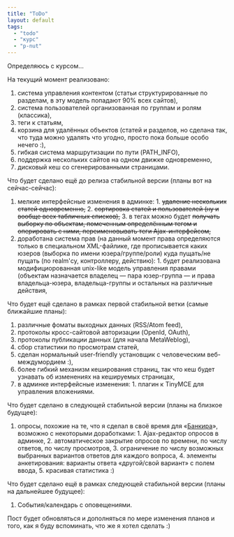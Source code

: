 ```yaml
---
title: "ToDo"
layout: default 
tags:
  - "todo"
  - "курс"
  - "p-nut"
---
```

Определяюсь с курсом…

На текущий момент реализовано:

  1. система управления контентом (статьи структурированные по разделам, в эту модель попадают 90% всех сайтов),
  2. система пользователей организованная по группам и ролям (классика),
  3. теги к статьям,
  4. корзина для удалённых объектов (статей и разделов, но сделана так, что туда можно удалять что угодно, просто пока больше особо нечего :),
  5. гибкая система маршрутизации по пути (PATH_INFO),
  6. поддержка нескольких сайтов на одном движке одновременно,
  7. дисковый кеш со сгенерированными страницами.

Что будет сделано ещё до релиза стабильной версии (планы вот на сейчас-сейчас):

  1. мелкие интерфейсные изменения в админке:
    1. <del>удаление нескольких статей одновременно,</del>
    2. <del>сортировка статей и пользователей (ну и вообще всех табличных списков),</del>
    3. в тегах можно будет <del>получать выборку по объектам, помеченным определённым тегом и оперировать с ними, переименовывать теги Ajax-интерфейсом,</del>
  2. доработана система прав (на данный момент права определяются только в специальном XML-файлике, где прописывается каких юзеров (выборка по имени юзера/группе/роли) куда пущать/не пущать (по realm'су, контроллеру, действию):
    1. будет реализована модифициорованная unix-like модель управления правами (объектам назначается владелец — пара юзер-группа — и права владельца-юзера, владельца-группы и остальных на различные действия,

Что будет ещё сделано в рамках первой стабильной ветки (самые ближайшие планы):

  1. различные фоматы выходных данных (RSS/Atom feed),
  2. протоколы кросс-сайтовой авторизации (OpenId, OAuth),
  3. протоколы публикации данных (для начала MetaWeblog),
  4. сбор статистики по просмотрам статей,
  5. сделан нормальный user-friendly установщик с человеческим веб-междумордием :),
  6. более гибкий механизм кеширования страниц, так что кеш будет узнавать об изменениях на кешируемых страницах,
  7. в админке интерфейсные изменения:
    1. плагин к TinyMCE для управления вложениями.

Что будет сделано в следующей стабильной версии (планы на близкое будущее):

  1. опросы, похожие на те, что я сделал в своё время для «[Банкира](http://bankir.ru/)», возможно с некоторыми доработками:
    1. Ajax-редактор опросов в админке,
    2. автоматическое закрытие опросов по времени, по числу ответов, по числу просмотров,
    3. ограничение по числу возможных выбранных вариантов ответов для каждого вопроса,
    4. элементы анкетирования: варианты ответа «другой/свой вариант» с полем ввода,
    5. красивая статистика :)

Что будет сделано ещё в рамках следующей стабильной версии (планы на дальнейшее будущее):

  1. События/календарь с оповещениями.

Пост будет обновляться и дополняться по мере изменения планов и того, как я буду вспоминать, что же я хотел сделать :)
